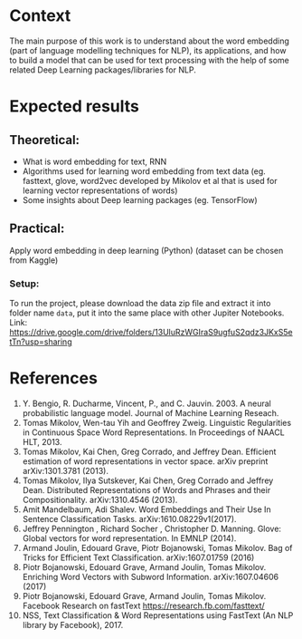 # Context 
The main purpose of this work is to understand about the word embedding (part of language modelling techniques for NLP), its applications, and how to build a model that can be used for text processing with the help of some related Deep Learning packages/libraries for NLP. 

# Expected results
## Theoretical:
* What is word embedding for text, RNN
* Algorithms used for learning word embedding from text data (eg. fasttext, glove,  word2vec developed by Mikolov et al that is used for learning vector representations of words)
* Some insights about Deep learning packages (eg. TensorFlow)
## Practical: 
Apply word embedding in deep learning (Python) (dataset can be chosen from Kaggle)
### Setup:
To run the project, please download the data zip file and extract it into folder name `data`, put it into the same place with other Jupiter Notebooks.
Link: https://drive.google.com/drive/folders/13UluRzWGIraS9ugfuS2qdz3JKxS5etTn?usp=sharing

# References

1. Y. Bengio, R. Ducharme, Vincent, P., and C. Jauvin. 2003. A neural probabilistic language model. Journal of Machine Learning Reseach.
2. Tomas Mikolov, Wen-tau Yih and Geoffrey Zweig. Linguistic Regularities in Continuous Space Word Representations. In Proceedings of NAACL HLT, 2013.
3. Tomas Mikolov, Kai Chen, Greg Corrado, and Jeffrey Dean. Efficient estimation of word representations in vector space. arXiv preprint arXiv:1301.3781 (2013).
4. Tomas Mikolov, Ilya Sutskever, Kai Chen, Greg Corrado and Jeffrey Dean. Distributed Representations of Words and Phrases and their Compositionality. 	arXiv:1310.4546 (2013).
5. Amit Mandelbaum, Adi Shalev. Word Embeddings and Their Use In Sentence Classification Tasks. arXiv:1610.08229v1(2017).
6. Jeffrey Pennington , Richard Socher , Christopher D. Manning. Glove: Global vectors for word representation. In EMNLP (2014).
7. Armand Joulin, Edouard Grave, Piotr Bojanowski, Tomas Mikolov. Bag of Tricks for Efficient Text Classification. arXiv:1607.01759 (2016)
8. Piotr Bojanowski, Edouard Grave, Armand Joulin, Tomas Mikolov. Enriching Word Vectors with Subword Information. arXiv:1607.04606 (2017)
9. Piotr Bojanowski, Edouard Grave, Armand Joulin, Tomas Mikolov. Facebook Research on fastText https://research.fb.com/fasttext/
10. NSS, Text Classification & Word Representations using FastText (An NLP library by Facebook), 2017.

